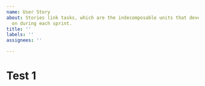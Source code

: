 ```yaml
---
name: User Story
about: Stories link tasks, which are the indecomposable units that developers work
  on during each sprint.
title: ''
labels: ''
assignees: ''

---
```


# Test 1

